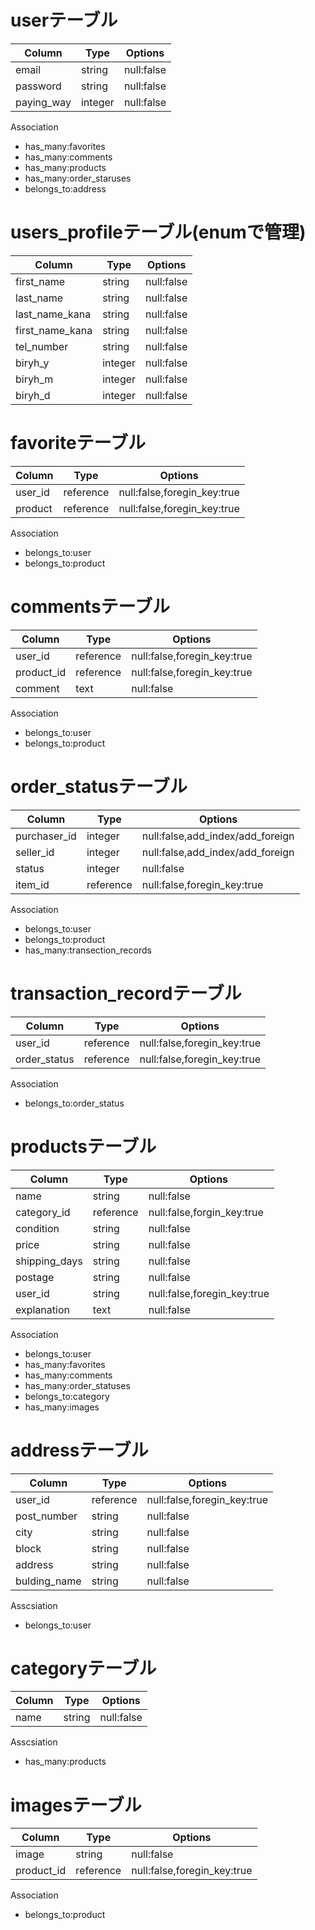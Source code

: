 # userテーブル

|Column|Type|Options|
|------|----|-------|
|email|string|null:false|
|password|string|null:false|
|paying_way|integer|null:false|

Association

- has_many:favorites
- has_many:comments
- has_many:products
- has_many:order_staruses
- belongs_to:address

# users_profileテーブル(enumで管理)

|Column|Type|Options|
|------|----|-------|
|first_name|string|null:false|
|last_name|string|null:false|
|last_name_kana|string|null:false|
|first_name_kana|string|null:false|
|tel_number|string|null:false|
|biryh_y|integer|null:false|
|biryh_m|integer|null:false|
|biryh_d|integer|null:false|

# favoriteテーブル

|Column|Type|Options|
|------|----|-------|
|user_id|reference|null:false,foregin_key:true|
|product|reference|null:false,foregin_key:true|

Association

- belongs_to:user
- belongs_to:product

# commentsテーブル

|Column|Type|Options|
|------|----|-------|
|user_id|reference|null:false,foregin_key:true|
|product_id|reference|null:false,foregin_key:true|
|comment|text|null:false|

Association

- belongs_to:user
- belongs_to:product

# order_statusテーブル

|Column|Type|Options|
|------|----|-------|
|purchaser_id|integer|null:false,add_index/add_foreign|
|seller_id|integer|null:false,add_index/add_foreign|
|status|integer|null:false|
|item_id|reference|null:false,foregin_key:true|

Association

- belongs_to:user
- belongs_to:product
- has_many:transection_records

# transaction_recordテーブル
|Column|Type|Options|
|------|----|-------|
|user_id|reference|null:false,foregin_key:true|
|order_status|reference|null:false,foregin_key:true|

Association

- belongs_to:order_status


# productsテーブル

|Column|Type|Options|
|------|----|-------|
|name|string|null:false|
|category_id|reference|null:false,forgin_key:true|
|condition|string|null:false|
|price|string|null:false|
|shipping_days|string|null:false|
|postage|string|null:false|
|user_id|string|null:false,foregin_key:true|
|explanation|text|null:false|

Association

- belongs_to:user
- has_many:favorites
- has_many:comments
- has_many:order_statuses
- belongs_to:category
- has_many:images



# addressテーブル

|Column|Type|Options|
|------|----|-------|
|user_id|reference|null:false,foregin_key:true|
|post_number|string|null:false|
|city|string|null:false|
|block|string|null:false|
|address|string|null:false|
|bulding_name|string|null:false|

Asscsiation

- belongs_to:user

# categoryテーブル

|Column|Type|Options|
|------|----|-------|
|name|string|null:false|

Asscsiation

- has_many:products

# imagesテーブル

|Column|Type|Options|
|------|----|-------|
|image|string|null:false|
|product_id|reference|null:false,foregin_key:true|

Association

- belongs_to:product